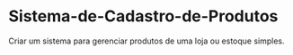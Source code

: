 # Sistema-de-Cadastro-de-Produtos
Criar um sistema para gerenciar produtos de uma loja ou estoque simples.
